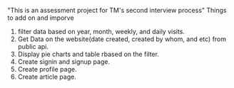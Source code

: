 "This is an assessment project for TM's second interview process" 
Things to add on and imporve
1. filter data based on year, month, weekly, and daily visits.
2. Get Data on the website(date created, created by whom, and etc) from public api.
3. Display pie charts and table rbased on the filter.
4. Create signin and signup page.
5. Create profile page.
6. Create article page.